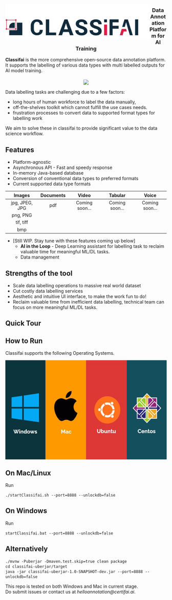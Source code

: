 <p align="center">
<img src="metadata/logo/Classifai_Logo_Horizontal_Dark.jpg" width="450" height="110" style="float:left"/>
</p>                                                                                   


<h3 align="center">
Data Annotation Platform for AI Training
</h3>

**Classifai** is the more comprehensive open-source data annotation platform.  
It supports the labelling of various data types with multi labelled outputs for AI model training. 

<p align="center">
  <img align="middle" src="metadata/classifai_workflow_0_0.gif"/>
</p>

Data labelling tasks are challenging due to a few factors:
- long hours of human workforce to label the data manually, 
- off-the-shelves toolkit which cannot fulfill the use cases needs.
- frustration processes to convert data to supported format types for labelling work

We aim to solve these in classifai to provide significant value to the data science workflow.

## Features
- Platform-agnostic
- Asynchronous API - Fast and speedy response
- In-memory Java-based database
- Conversion of conventional data types to preferred formats
- Current supported data type formats  
<center>
  
| Images        | Documents|Video|Tabular|Voice|
|:-------------:|:-------------:|:-------------:|:-------------:|:-------------:|
|jpg, JPEG, JPG| pdf |Coming soon... |Coming soon... |Coming soon... |
|png, PNG| | | | | |
|tif, tiff| | | | | |  
|bmp| | | | | |  

</center>

- [Still WIP. Stay tune with these features coming up below]   
  - **AI in the Loop** - Deep Learning assistant for labelling task to reclaim valuable time for meaningful ML/DL tasks.  
  - Data management


## Strengths of the tool
- Scale data labelling operations to massive real world dataset
- Cut costly data labelling services
- Aesthetic and intuitive UI interface, to make the work fun to do!
- Reclaim valuable time from inefficient data labelling, technical team can focus on more meaningful ML/DL tasks.

## Quick Tour

## How to Run 

Classifai supports the following Operating Systems.  

<p align="center">
  <img align="middle" width="550" height="310" src="metadata/os.jpg"/>
</p>


## On Mac/Linux
Run  
```
./startClassifai.sh --port=8888 --unlockdb=false  
```

## On Windows
Run  
```
startClassifai.bat --port=8888 --unlockdb=false  
```

## Alternatively
```
./mvnw -Puberjar -Dmaven.test.skip=true clean package  
cd classifai-uberjar/target  
java -jar classifai-uberjar-1.0-SNAPSHOT-dev.jar --port=8888 --unlockdb=false  
```

This repo is tested on both Windows and Mac in current stage.  
Do submit issues or contact us at _helloannotation@certifai.ai_.  

##

